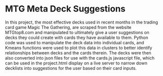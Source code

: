 # MTG Meta Deck Suggestions

In this project, the most effective decks used in recent months in the trading card game Magic The Gathering, are scraped from the website MTGtop8.com and manipulated to ultimately give a user suggestions on decks they could create with cards they have available to them.  Python code was used to manipulate the deck data into individual cards, and Kmeans functions were used to plot this data in clusters to better identify relationships between decks and the cards therein.  The decks were then also converted into json files for use with the cards.js javascript file, which can be used in the project.html display on a live server to narrow down decklists into suggestions for the user based on their card inputs.
